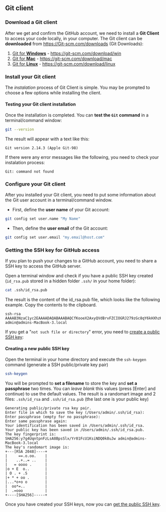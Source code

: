
## Git client 


### Download a Git client

After we get and confirm the GitHub account, we need to install a **Git Client** to access your code locally, in your computer. The Git client can be **downloaded** from https://Git-scm.com/downloads (Git Downloads):

1. [Git for **Windows**](https://git-scm.com/download/win) - https://git-scm.com/download/win
2. [Git for **Mac**](https://git-scm.com/download/mac) - https://git-scm.com/download/mac
3. [Git for **Linux**](https://git-scm.com/download/linux) - https://git-scm.com/download/linux

### Install your Git client 

The *instalation* process of Git Client is simple. You may be prompted to choose a few options while installing the client.


#### Testing your Git client installation

Once the installation is completed. You can **test the `Git` command** in a terminal/command window:

```bash
git --version 
```

The result will appear with a text like this:

```
Git version 2.14.3 (Apple Git-98)
```   
   
If there were any error messages like the following, you need to check your instalation process:
    
```
Git: command not found
```
    
### Configure your Git client

After you installed your Git client, you need to put some information about the Git user account in a terminal/command window. 

* First, define the **user name** of your Git account:

```bash
git config set user.name "My Name"
```

* Then, define the **user email** of the Git account:

```bash
git config set user.email "my.email@host.com" 
```


### Getting the SSH key for GitHub access

If you plan to push your changes to a GitHub account, you need to share a SSH key to access the GitHub server.

Open a terminal window and check if you have a public SSH key created (`id_rsa.pub` stored in a hidden folder `.ssh/` in your home folder):

```bash
cat .ssh/id_rsa.pub
```

The result is the content of the id_rsa.pub file, which looks like the following example. Copy the contents to the clipboard.

```
ssh-rsa AAAAB3NzaC1yc2EAAAADAQABAAABAQCfKooeX2AxyQVdBrvFZCIOGRJ279zGc8qY6kHXhzK9i+fllfDGe/ceyfW9vGXf8rwesE963/wuWut842OGZDmbyPtqajDl7lETiWKHBWK/3FLaQsien31fbT8mV5mTIUkWGMJMYT0EjBtusovLWr5Tjvpn8TdAHt9SLFLPA6RcgLSIta8fzib5/WPu2UOsf5BBRP6eQquoehLsk5cxyWnha06fuRKNrzSLTSMdfFeigHEuzNAOraJvq/E/NGrAX1mE/Dfi8qpnhwOpPY308rxwuVrfp6whBrEvchF/zbWzXXXVbjL1dMc4tiX/itGGt2QBf1lA5Tm9D/oBo5lJr7vl admin@admins-MacBook-3.local
```

If you get a "`not such file or directory`" error, you need to [create a public SSH key](#creating-a-new-public-ssh-key):


#### Creating a new public SSH key

Open the terminal in your home directory and execute the `ssh-keygen` command (generate a SSH public/private key pair)

```bash
ssh-keygen
```

You will be prompted to **set a filename** to store the key and **set a passphrase** two times. You can *leave blank* this values (press [Enter] and continue) to use the default values. The result is a randomart image and 2 files: `.ssh/id_rsa` and `.ssh/id_rsa.pub` (the last one is your public key)

```
Generating public/private rsa key pair.
Enter file in which to save the key (/Users/admin/.ssh/id_rsa):               
Enter passphrase (empty for no passphrase): 
Enter same passphrase again: 
Your identification has been saved in /Users/admin/.ssh/id_rsa.
Your public key has been saved in /Users/admin/.ssh/id_rsa.pub.
The key fingerprint is:
SHA256:y7g4UqntpnFzLsA8BpsSlx/Yr01FcU1KsiNDQ0k8uJw admin@admins-MacBook-3.local
The key's randomart image is:
+---[RSA 2048]----+
|     ==.o.oo.    |
|    ..+..= ..    |
|   = oooo .      |
|o + E  o..       |
| O . + .S        |
|+ * + oo .       |
|...*o+o o        |
|  oo*=..         |
|  .=ooo          |
+----[SHA256]-----+
```

Once you have created your SSH keys, now you can [get the public SSH key](#getting-the-ssh-key-for-github-access).














